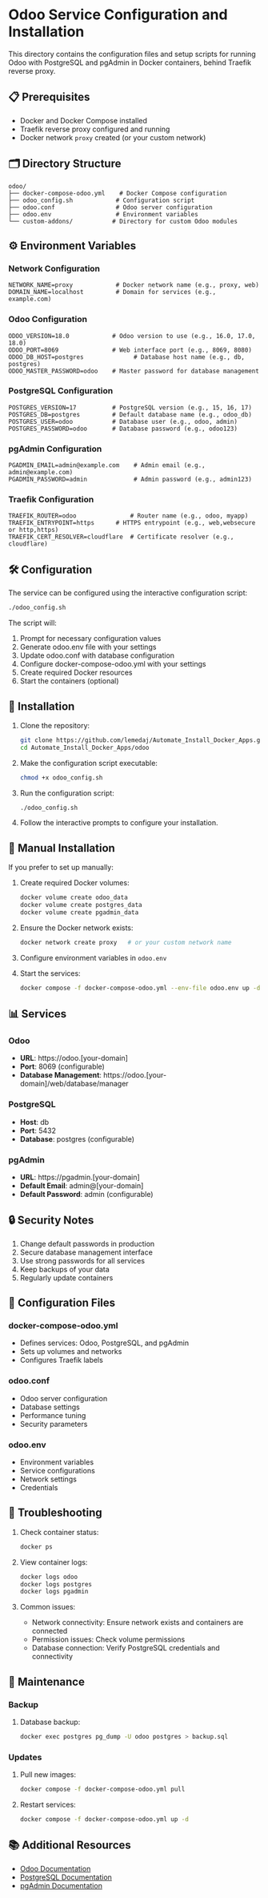 # Odoo Service Configuration and Installation

This directory contains the configuration files and setup scripts for running Odoo with PostgreSQL and pgAdmin in Docker containers, behind Traefik reverse proxy.

## 📋 Prerequisites

- Docker and Docker Compose installed
- Traefik reverse proxy configured and running
- Docker network `proxy` created (or your custom network)

## 🗂 Directory Structure

```
odoo/
├── docker-compose-odoo.yml    # Docker Compose configuration
├── odoo_config.sh            # Configuration script
├── odoo.conf                 # Odoo server configuration
├── odoo.env                  # Environment variables
└── custom-addons/           # Directory for custom Odoo modules
```

## ⚙️ Environment Variables

### Network Configuration

```properties
NETWORK_NAME=proxy            # Docker network name (e.g., proxy, web)
DOMAIN_NAME=localhost         # Domain for services (e.g., example.com)
```

### Odoo Configuration

```properties
ODOO_VERSION=18.0            # Odoo version to use (e.g., 16.0, 17.0, 18.0)
ODOO_PORT=8069               # Web interface port (e.g., 8069, 8080)
ODOO_DB_HOST=postgres              # Database host name (e.g., db, postgres)
ODOO_MASTER_PASSWORD=odoo    # Master password for database management
```

### PostgreSQL Configuration

```properties
POSTGRES_VERSION=17          # PostgreSQL version (e.g., 15, 16, 17)
POSTGRES_DB=postgres         # Default database name (e.g., odoo_db)
POSTGRES_USER=odoo           # Database user (e.g., odoo, admin)
POSTGRES_PASSWORD=odoo       # Database password (e.g., odoo123)
```

### pgAdmin Configuration

```properties
PGADMIN_EMAIL=admin@example.com    # Admin email (e.g., admin@example.com)
PGADMIN_PASSWORD=admin             # Admin password (e.g., admin123)
```

### Traefik Configuration

```properties
TRAEFIK_ROUTER=odoo               # Router name (e.g., odoo, myapp)
TRAEFIK_ENTRYPOINT=https      # HTTPS entrypoint (e.g., web,websecure or http,https)
TRAEFIK_CERT_RESOLVER=cloudflare  # Certificate resolver (e.g., cloudflare)
```

## 🛠 Configuration

The service can be configured using the interactive configuration script:

```bash
./odoo_config.sh
```

The script will:

1. Prompt for necessary configuration values
2. Generate odoo.env file with your settings
3. Update odoo.conf with database configuration
4. Configure docker-compose-odoo.yml with your settings
5. Create required Docker resources
6. Start the containers (optional)

## 🚀 Installation

1. Clone the repository:

   ```bash
   git clone https://github.com/lemedaj/Automate_Install_Docker_Apps.git
   cd Automate_Install_Docker_Apps/odoo
   ```

2. Make the configuration script executable:

   ```bash
   chmod +x odoo_config.sh
   ```

3. Run the configuration script:

   ```bash
   ./odoo_config.sh
   ```

4. Follow the interactive prompts to configure your installation.

## 🔧 Manual Installation

If you prefer to set up manually:

1. Create required Docker volumes:

   ```bash
   docker volume create odoo_data
   docker volume create postgres_data
   docker volume create pgadmin_data
   ```

2. Ensure the Docker network exists:

   ```bash
   docker network create proxy   # or your custom network name
   ```

3. Configure environment variables in `odoo.env`

4. Start the services:
   ```bash
   docker compose -f docker-compose-odoo.yml --env-file odoo.env up -d
   ```

## 📊 Services

### Odoo

- **URL**: https://odoo.[your-domain]
- **Port**: 8069 (configurable)
- **Database Management**: https://odoo.[your-domain]/web/database/manager

### PostgreSQL

- **Host**: db
- **Port**: 5432
- **Database**: postgres (configurable)

### pgAdmin

- **URL**: https://pgadmin.[your-domain]
- **Default Email**: admin@[your-domain]
- **Default Password**: admin (configurable)

## 🔒 Security Notes

1. Change default passwords in production
2. Secure database management interface
3. Use strong passwords for all services
4. Keep backups of your data
5. Regularly update containers

## 📝 Configuration Files

### docker-compose-odoo.yml

- Defines services: Odoo, PostgreSQL, and pgAdmin
- Sets up volumes and networks
- Configures Traefik labels

### odoo.conf

- Odoo server configuration
- Database settings
- Performance tuning
- Security parameters

### odoo.env

- Environment variables
- Service configurations
- Network settings
- Credentials

## 🛟 Troubleshooting

1. Check container status:

   ```bash
   docker ps
   ```

2. View container logs:

   ```bash
   docker logs odoo
   docker logs postgres
   docker logs pgadmin
   ```

3. Common issues:
   - Network connectivity: Ensure network exists and containers are connected
   - Permission issues: Check volume permissions
   - Database connection: Verify PostgreSQL credentials and connectivity

## 🔄 Maintenance

### Backup

1. Database backup:
   ```bash
   docker exec postgres pg_dump -U odoo postgres > backup.sql
   ```

### Updates

1. Pull new images:

   ```bash
   docker compose -f docker-compose-odoo.yml pull
   ```

2. Restart services:
   ```bash
   docker compose -f docker-compose-odoo.yml up -d
   ```

## 📚 Additional Resources

- [Odoo Documentation](https://www.odoo.com/documentation/16.0/)
- [PostgreSQL Documentation](https://www.postgresql.org/docs/)
- [pgAdmin Documentation](https://www.pgadmin.org/docs/)

